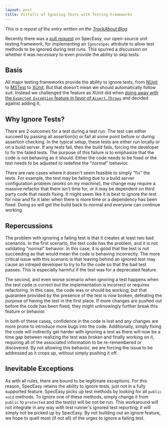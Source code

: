 ```yaml
---
layout: post
title: Pitfalls of Ignoring Tests with Testing Frameworks
---
```


*This is a repost of the entry written on the [TrackAbout Blog](https://corp.trackabout.com/blog/pitfalls-of-ignoring-tests-with-testing-frameworks/)*

Recently there was a [pull request](https://github.com/trackabout/speceasy/pull/14) on SpecEasy, our open-source unit testing framework, for implementing an `IgnoreSpec` attribute to allow test methods to be ignored during test runs. This spurred a discussion on whether it was *necessary* to even provide the ability to skip tests.

## Basis
All major testing frameworks provide the ability to ignore tests, from [NUnit](http://www.nunit.org/index.php?p=ignore&r=2.2.10) to [MSTest](http://msdn.microsoft.com/en-us/library/ms182457(v=vs.100).aspx) to [XUnit](http://xunit.codeplex.com/wikipage?title=HowToUse). But that doesn’t mean we should automatically follow suit. Instead we challenged the feature as XUnit did when [doing away with the `Expected Exception` feature in favor of `Assert.Throws`](http://xunit.codeplex.com/wikipage?title=Comparisons#note1) and decided against adding it. 

## Why Ignore Tests?
There are 2 outcomes for a test during a test run. The test can either succeed by passing all assertion(s) or fail at some point before or during assertion checking. In the typical setup, these tests are either run locally or on a build server. If any tests fail, then the build fails, forcing the developer to fix the failed tests. The purpose of this failure is to emphasize that the code is not behaving as it should. Either the code needs to be fixed or the test needs to be adjusted to redefine the "normal" behavior.

There are rare cases where it doesn't seem feasible to simply "fix" the tests. For example, the test may be failing due to a build server configuration problem (*works on my machine*), the change may require a massive refactor that there isn't time for, or it may be dependent on third party code that needs fixing. It might seem like it is best to ignore the test for now and fix it later when there is more time or a dependency has been fixed. Doing so will get the build back to normal and everyone can continue working.

## Repercussions
The problem with ignoring a failing test is that it creates at least two bad scenarios. In the first scenario, the test code has the problem, and it is not validating "normal" behavior. In this case, it is good that the test is not succeeding as that would mean the code is behaving incorrectly. The more critical issue with this scenario is that leaving behind an ignored test may cause an intrepid developer to try to fix the code so that the bad test passes. This is especially harmful if the test was for a deprecated feature.

The second, and even worse scenario when ignoring a test happens when the test code is correct but the implementation is incorrect or requires refactoring. In this case, the code was or should be working, but that guarantee provided by the presence of the test is now broken, defeating the purpose of having the test in the first place. If more changes are pushed out before the code has been fixed, they might unknowingly further break this feature or behavior.

In both of these cases, confidence in the code is lost and any changes are more prone to introduce more bugs into the code. Additionally, simply fixing the code will indirectly get harder with ignoring a test as there will now be a time gap between realizing the test was broken and finally working on it, requiring all of the associated information to be re-remembered or discovered. By not allowing this behavior, we are forcing the issue to be addressed as it crops up, without simply pushing it off.

## Inevitable Exceptions
As with all rules, there are bound to be legitimate exceptions. For this reason, SpecEasy retains the ability to ignore tests, just not in a fully supported feature. SpecEasy picks up test methods by looking for all `public void` methods. To ignore one of these methods, simply change it from `public` to `protected` and the test(s) will be not be run. This workaround will not integrate in any way with test runner's ignored test reporting; it will simply not be picked up by SpecEasy. By not building out an ignore feature, we hope to quell most (if not all) of the urges to ignore a failing test.

